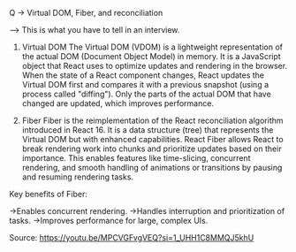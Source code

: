 Q -> Virtual DOM, Fiber, and reconciliation

--> This is what you have to tell in an interview.

1. Virtual DOM
The Virtual DOM (VDOM) is a lightweight representation of the actual DOM (Document Object Model) in memory. It is a JavaScript object that React uses to optimize updates and rendering in the browser. When the state of a React component changes, React updates the Virtual DOM first and compares it with a previous snapshot (using a process called "diffing"). Only the parts of the actual DOM that have changed are updated, which improves performance.

2. Fiber
Fiber is the reimplementation of the React reconciliation algorithm introduced in React 16. It is a data structure (tree) that represents the Virtual DOM but with enhanced capabilities. React Fiber allows React to break rendering work into chunks and prioritize updates based on their importance. This enables features like time-slicing, concurrent rendering, and smooth handling of animations or transitions by pausing and resuming rendering tasks.

Key benefits of Fiber:

->Enables concurrent rendering.
->Handles interruption and prioritization of tasks.
->Improves performance for large, complex UIs.

Source: https://youtu.be/MPCVGFvgVEQ?si=1_UHH1C8MMQJ5khU

